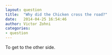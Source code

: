 ```yaml
---
layout: question
title:  "Why did the Chicken cross the road?"
date:   2014-04-25 16:54:46
author: Victor Zohni
categories:
- question
---
```

To get to the other side.